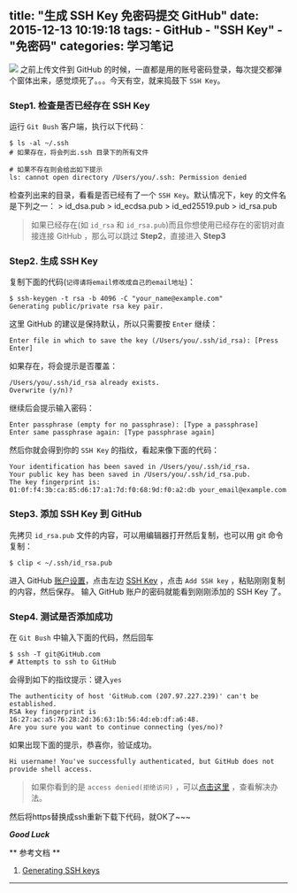 title: "生成 SSH Key 免密码提交 GitHub"
date: 2015-12-13 10:19:18
tags: 
    - GitHub
    - "SSH Key"
    - "免密码"
categories: 学习笔记
---
![](https://tva2.sinaimg.com/large/0060lm7Tgw1f456ew154kj30jg05k745.jpg)
之前上传文件到 GitHub 的时候，一直都是用的账号密码登录，每次提交都弹个窗体出来，感觉烦死了。。。今天有空，就来捣鼓下 `SSH Key`。

 

### Step1. 检查是否已经存在 SSH Key 
运行 `Git Bush` 客户端，执行以下代码： 
```
$ ls -al ~/.ssh 
# 如果存在，将会列出.ssh 目录下的所有文件
```

```
# 如果不存在则会给出如下提示
ls: cannot open directory /Users/you/.ssh: Permission denied
```

检查列出来的目录，看看是否已经有了一个 `SSH Key`。默认情况下，key 的文件名是下列之一： 
    > id_dsa.pub 
    > id_ecdsa.pub 
    > id_ed25519.pub 
    > id_rsa.pub 

> 如果已经存在(如 `id_rsa` 和 `id_rsa.pub`)而且你想使用已经存在的密钥对直接连接 GitHub ，那么可以跳过 **Step2**，直接进入 **Step3** 

### Step2. 生成 SSH Key 
复制下面的代码(`记得请将email修改成自己的email地址`)： 
```
$ ssh-keygen -t rsa -b 4096 -C "your_name@example.com" 
Generating public/private rsa key pair.
```

这里 GitHub 的建议是保持默认，所以只需要按 `Enter` 继续： 
```
Enter file in which to save the key (/Users/you/.ssh/id_rsa): [Press Enter]
```

如果存在，将会提示是否覆盖： 
```
/Users/you/.ssh/id_rsa already exists.
Overwrite (y/n)?
```

继续后会提示输入密码： 
```
Enter passphrase (empty for no passphrase): [Type a passphrase]
Enter same passphrase again: [Type passphrase again]
```

然后你就会得到你的 `SSH Key` 的指纹，看起来像下面的代码： 
```
Your identification has been saved in /Users/you/.ssh/id_rsa.
Your public key has been saved in /Users/you/.ssh/id_rsa.pub.
The key fingerprint is:
01:0f:f4:3b:ca:85:d6:17:a1:7d:f0:68:9d:f0:a2:db your_email@example.com
```

### Step3. 添加 SSH Key 到 GitHub 
先拷贝 `id_rsa.pub` 文件的内容，可以用编辑器打开然后复制，也可以用 git 命令复制： 
```
$ clip < ~/.ssh/id_rsa.pub
```

进入 GitHub [账户设置](https://GitHub.com/settings)，点击左边 [SSH Key](https://GitHub.com/settings/ssh) ，点击 `Add SSH key` ，粘贴刚刚复制的内容，然后保存。 
输入 GitHub 账户的密码就能看到刚刚添加的 SSH Key 了。 

### Step4. 测试是否添加成功 
在 `Git Bush` 中输入下面的代码，然后回车 
```
$ ssh -T git@GitHub.com
# Attempts to ssh to GitHub
```

会得到如下的指纹提示：键入`yes` 
```
The authenticity of host 'GitHub.com (207.97.227.239)' can't be established.
RSA key fingerprint is 16:27:ac:a5:76:28:2d:36:63:1b:56:4d:eb:df:a6:48.
Are you sure you want to continue connecting (yes/no)?
```

如果出现下面的提示，恭喜你，验证成功。 
```
Hi username! You've successfully authenticated, but GitHub does not provide shell access.
```

> 如果你看到的是 `access denied(拒绝访问)` ，可以[点击这里](https://help.GitHub.com/articles/error-permission-denied-publickey) ，查看解决办法。  

然后将https替换成ssh重新下载下代码，就OK了~~~

***Good Luck***  

** 参考文档 **
1. [Generating SSH keys](https://help.GitHub.com/articles/generating-ssh-keys/) 


-------------------------------
